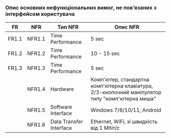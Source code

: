 ### Опис основних нефункціональних вимог, не пов’язаних з інтерфейсом користувача

| FR    | NFR   | Тип NFR                  | Опис NFR                                                                          |
|-------|-------|-------------------------|-----------------------------------------------------------------------------------|
| FR1.1 | NFR1.1| Time Performance         | 5 sec    |
| FR1.2 | NFR1.2| Time Performance         | 10 - 15 sec   |
| FR1.3 | NFR1.3| Time Performance         | 5 sec    |
|  | NFR1.4| Hardware                    | Комп'ютер, стандартна комп'ютерна клавіатура, 2/3-кнопочний маніпулятор типу "комп'ютерна миша"        |
|  | NFR1.5| Software Interface          | Windows 7/8/10/11; Android               |
|  | NFR1.6| Data Transfer Interface     | Ethernet, WiFi, зі швидкість від 1 Мбіт/с                                                |
